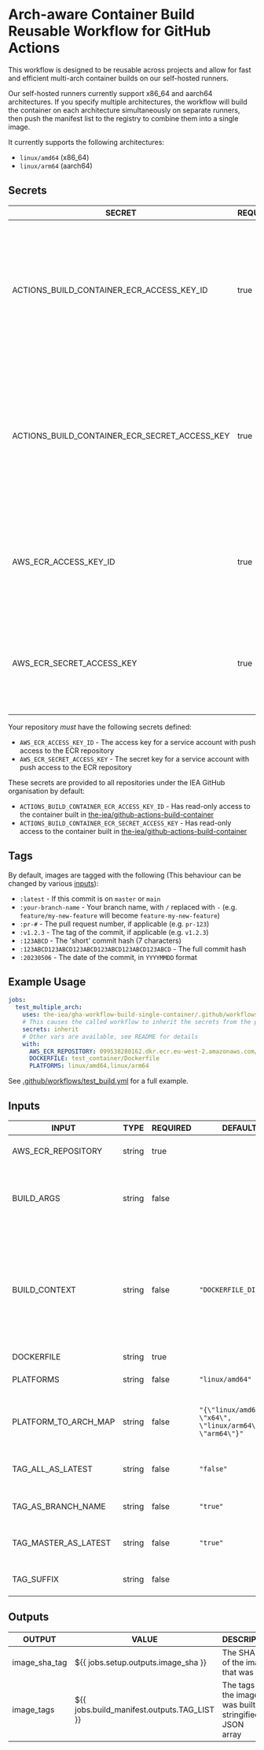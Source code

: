 # Arch-aware Container Build Reusable Workflow for GitHub Actions

This workflow is designed to be reusable across projects and allow for fast and efficient multi-arch container builds on our self-hosted runners.

Our self-hosted runners currently support x86_64 and aarch64 architectures. If you specify multiple architectures, the workflow will build the container on each architecture simultaneously on separate runners, then push the manifest list to the registry to combine them into a single image.

It currently supports the following architectures:
  - `linux/amd64` (x86_64)
  - `linux/arm64` (aarch64)

## Secrets

<!-- AUTO-DOC-SECRETS:START - Do not remove or modify this section -->

|                    SECRET                     | REQUIRED |                                                                                                       DESCRIPTION                                                                                                       |
|-----------------------------------------------|----------|-------------------------------------------------------------------------------------------------------------------------------------------------------------------------------------------------------------------------|
|   ACTIONS_BUILD_CONTAINER_ECR_ACCESS_KEY_ID   |   true   |   The AWS access key ID to use to grab the container built in [the-iea/github-actions-build-container](https://github.com/the-iea/github-actions-build-container) (Provided as an organisation secret within the IEA)   |
| ACTIONS_BUILD_CONTAINER_ECR_SECRET_ACCESS_KEY |   true   | The AWS secret access key to use to grab the container built in [the-iea/github-actions-build-container](https://github.com/the-iea/github-actions-build-container) (Provided as an organisation secret within the IEA) |
|             AWS_ECR_ACCESS_KEY_ID             |   true   |                                                The AWS access key ID to use for the ECR login (must have permissions to push to the repository you're trying to push to)                                                |
|           AWS_ECR_SECRET_ACCESS_KEY           |   true   |                                              The AWS secret access key to use for the ECR login (must have permissions to push to the repository you're trying to push to)                                              |

<!-- AUTO-DOC-SECRETS:END -->

Your repository _must_ have the following secrets defined:

  - `AWS_ECR_ACCESS_KEY_ID` - The access key for a service account with push access to the ECR repository
  - `AWS_ECR_SECRET_ACCESS_KEY` - The secret key for a service account with push access to the ECR repository

These secrets are provided to all repositories under the IEA GitHub organisation by default:

  - `ACTIONS_BUILD_CONTAINER_ECR_ACCESS_KEY_ID` - Has read-only access to the container built in [the-iea/github-actions-build-container](https://github.com/the-iea/github-actions-build-container)
  - `ACTIONS_BUILD_CONTAINER_ECR_SECRET_ACCESS_KEY` - Has read-only access to the container built in [the-iea/github-actions-build-container](https://github.com/the-iea/github-actions-build-container)

## Tags

By default, images are tagged with the following (This behaviour can be changed by various [inputs](#inputs)):

  - `:latest` - If this commit is on `master` or `main`
  - `:your-branch-name` - Your branch name, with `/` replaced with `-` (e.g. `feature/my-new-feature` will become `feature-my-new-feature`)
  - `:pr-#` - The pull request number, if applicable (e.g. `pr-123`)
  - `:v1.2.3` - The tag of the commit, if applicable (e.g. `v1.2.3`)
  - `:123ABCD` - The 'short' commit hash (7 characters)
  - `:123ABCD123ABCD123ABCD123ABCD123ABCD123ABCD` - The full commit hash
  - `:20230506` - The date of the commit, in `YYYYMMDD` format

## Example Usage

```yaml
jobs:
  test_multiple_arch:
    uses: the-iea/gha-workflow-build-single-container/.github/workflows/workflow.yml@master
    # This causes the called workflow to inherit the secrets from the parent workflow (this one)
    secrets: inherit
    # Other vars are available, see README for details
    with:
      AWS_ECR_REPOSITORY: 099538280162.dkr.ecr.eu-west-2.amazonaws.com/iea/shared/cr/gh/bld/psh/test
      DOCKERFILE: test_container/Dockerfile
      PLATFORMS: linux/amd64,linux/arm64
```
See [.github/workflows/test_build.yml](.github/workflows/test_build.yml) for a full example.

## Inputs

<!-- AUTO-DOC-INPUT:START - Do not remove or modify this section -->

|        INPUT         |  TYPE  | REQUIRED |                          DEFAULT                           |                                                                                                  DESCRIPTION                                                                                                  |
|----------------------|--------|----------|------------------------------------------------------------|---------------------------------------------------------------------------------------------------------------------------------------------------------------------------------------------------------------|
|  AWS_ECR_REPOSITORY  | string |   true   |                                                            |                                                                              The AWS ECR repository to push<br>the container to                                                                               |
|      BUILD_ARGS      | string |  false   |                                                            |                                                         The build arguments to pass to<br> the Docker build (Newline separated string<br>of KEY=VAR)                                                          |
|    BUILD_CONTEXT     | string |  false   |                   `"DOCKERFILE_DIRNAME"`                   | Build context used by the docker<br> builder (. to reference top of<br> Git repo, DOCKERFILE_DIRNAME to reference Dockerfile<br> directory - Either BUILD_CONTEXT or DOCKERFILE<br>or both must be specified) |
|      DOCKERFILE      | string |   true   |                                                            |                                                                                            The Dockerfile to build                                                                                            |
|      PLATFORMS       | string |  false   |                      `"linux/amd64"`                       |                                                                            The platforms to build for (comma<br>separated string)                                                                             |
| PLATFORM_TO_ARCH_MAP | string |  false   | `"{\"linux/amd64\": \"x64\", \"linux/arm64\": \"arm64\"}"` |                                                     A JSON object mapping platform to<br> architecture (Generally, you should not need<br>to change this)                                                     |
|  TAG_ALL_AS_LATEST   | string |  false   |                         `"false"`                          |                                                                    If true, tag the image as<br> latest no matter what branch we're<br>on                                                                     |
|  TAG_AS_BRANCH_NAME  | string |  false   |                          `"true"`                          |                                                                                Whether to tag the image as<br>the branch name                                                                                 |
| TAG_MASTER_AS_LATEST | string |  false   |                          `"true"`                          |                                                                  If true, tag the image as<br> latest if the branch is `master`<br>or `main`                                                                  |
|      TAG_SUFFIX      | string |  false   |                                                            |                                                                                      The suffix to append to the<br>tag                                                                                       |

<!-- AUTO-DOC-INPUT:END -->






## Outputs

<!-- AUTO-DOC-OUTPUT:START - Do not remove or modify this section -->

|    OUTPUT     |                    VALUE                    |                               DESCRIPTION                               |
|---------------|---------------------------------------------|-------------------------------------------------------------------------|
| image_sha_tag |     ${{ jobs.setup.outputs.image_sha }}     |               The SHA tag of the image<br>that was built                |
|  image_tags   | ${{ jobs.build_manifest.outputs.TAG_LIST }} | The tags of the image that<br> was built as a stringified JSON<br>array |

<!-- AUTO-DOC-OUTPUT:END -->









